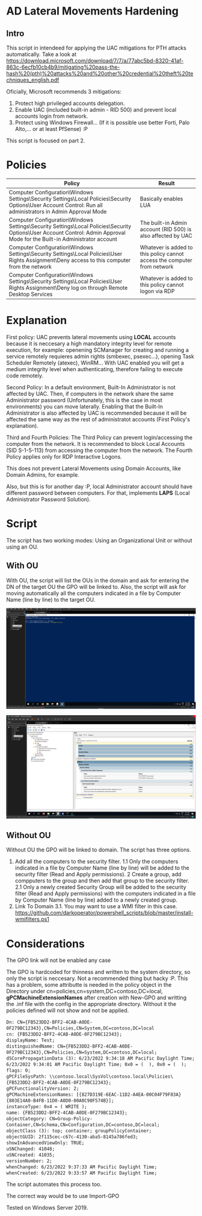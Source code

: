 # AD Lateral Movements Hardening

## Intro

This script in intendeed for applying the UAC mitigations for PTH attacks automatically. Take a look at https://download.microsoft.com/download/7/7/a/77abc5bd-8320-41af-863c-6ecfb10cb4b9/mitigating%20pass-the-hash%20(pth)%20attacks%20and%20other%20credential%20theft%20techniques_english.pdf

Oficially, Microsoft recommends 3 mitigations:
   1. Protect high privileged accounts delegation.
   2. Enable UAC (included built-in admin - RID 500) and prevent local accounts login from network.
   3. Protect using Windows Firewall... (If it is possible use better Forti, Palo Alto,... or at least PfSense) :P

This script is focused on part 2.

# Policies

| Policy                                                                                                                                                                     | Result                                                                   |
|----------------------------------------------------------------------------------------------------------------------------------------------------------------------------|--------------------------------------------------------------------------|
| Computer Configuration\Windows Settings\Security Settings\Local Policies\Security Options\User Account Control: Run all administrators in Admin Approval Mode              | Basically enables LUA                                                    |
| Computer Configuration\Windows Settings\Security Settings\Local Policies\Security Options\User Account Control: Admin Approval Mode for the Built-in Administrator account | The built-in Admin account (RID 500) is also affected by UAC             |
| Computer Configuration\Windows Settings\Security Settings\Local Policies\User Rights Assignment\Deny access to this computer from the network                              | Whatever is added to this policy cannot access the computer from network |
| Computer Configuration\Windows Settings\Security Settings\Local Policies\User Rights Assignment\Deny log on through Remote Desktop Services                                | Whatever is added to this policy cannot logon via RDP                    |

# Explanation

First policy: UAC prevents lateral movements using **LOCAL** accounts because it is neccesary a high mandatory integrity level for remote execution, for example: openening SCManager for creating and running a service remotely requieres admin rights (smbexec, psexec...), opening Task Scheduler Remotely (atexec), WinRM... With UAC enabled you will get a medium integrity level when authenticating, therefore failing to execute code remotely.

Second Policy: In a default environment, Built-In Administrator is not affected by UAC. Then, if computers in the network share the same Administrator password (Unfortunately, this is the case in most environments) you can move laterally. Enabling that the Built-In Administrator is also affected by UAC is recommended because it will be affected the same way as the rest of administratot accounts (First Policy's explanation).

Third and Fourth Policies: The Third Policy can prevent login/accessing the computer from the network. It is recommended to block Local Accounts (SID S-1-5-113) from accessing the computer from the network. The Fourth Policy applies only for RDP Interactive Logons.

This does not prevent Lateral Movements using Domain Accounts, like Domain Admins, for example.

Also, but this is for another day :P, local Administrator account should have different password between computers. For that, implements **LAPS** (Local Administrator Password Solution).

# Script

The script has two working modes: Using an Organizational Unit or without using an OU.

## With OU

With OU, the script will list the OUs in the domain and ask for entering the DN of the target OU the GPO will be linked to. Also, the script will ask for moving automatically all the computers indicated in a file by Computer Name (line by line) to the target OU.

 ![Example Execution Linking to OU](assets/ou.gif?token=GHSAT0AAAAAABT6ZRI2GVYF66OFNJV4BYGOYVUYF3Q)

![Example Created GPO](assets/ou.png?token=GHSAT0AAAAAABT6ZRI2BTJ65RUDLKKH2B2GYVUYF6A)

## Without OU

Without OU the GPO will be linked to domain. The script has three options.
1. Add all the computers to the security filter.
    1.1 Only the computers indicated in a file by Computer Name (line by line) will be added to the security filter (Read and Apply permissions).
2 Create a group, add compputers to the group and then add that group to the security filter.
    2.1 Only a newly created Security Group will be added to the security filter (Read and Apply permissions) with the computers indicated in a file by Computer Name (line by line) added to a newly created group.
3. Link To Domain
    3.1. You may want to use a WMI filter in this case. https://github.com/darkoperator/powershell_scripts/blob/master/install-wmifilters.ps1

# Considerations

The GPO link will not be enabled any case

The GPO is hardcoded for thinness and written to the system directory, so only the script is neccesary. Not a recommended thing but hacky :P. This has a problem, some attributte is needed in the policy object in the Directory under cn=policies,cn=system,DC=contoso,DC=local, **gPCMachineExtensionNames** after creation with New-GPO and writting the .inf file with the config in the appropriate directory. Without it the policies defined will not show and not be applied.

```
Dn: CN={FB523DD2-BFF2-4CAB-A0DE-0F279BC12343},CN=Policies,CN=System,DC=contoso,DC=local
cn: {FB523DD2-BFF2-4CAB-A0DE-0F279BC12343}; 
displayName: Test; 
distinguishedName: CN={FB523DD2-BFF2-4CAB-A0DE-0F279BC12343},CN=Policies,CN=System,DC=contoso,DC=local; 
dSCorePropagationData (3): 6/23/2022 9:34:18 AM Pacific Daylight Time; 6/23/2022 9:34:01 AM Pacific Daylight Time; 0x0 = (  ), 0x0 = (  ); 
flags: 0; 
gPCFileSysPath: \\contoso.local\SysVol\contoso.local\Policies\{FB523DD2-BFF2-4CAB-A0DE-0F279BC12343}; 
gPCFunctionalityVersion: 2; 
gPCMachineExtensionNames: [{827D319E-6EAC-11D2-A4EA-00C04F79F83A}{803E14A0-B4FB-11D0-A0D0-00A0C90F574B}];
instanceType: 0x4 = ( WRITE ); 
name: {FB523DD2-BFF2-4CAB-A0DE-0F279BC12343}; 
objectCategory: CN=Group-Policy-Container,CN=Schema,CN=Configuration,DC=contoso,DC=local; 
objectClass (3): top; container; groupPolicyContainer; 
objectGUID: 2f115cec-c67c-4130-aba5-8145a786fed3; 
showInAdvancedViewOnly: TRUE; 
uSNChanged: 41048; 
uSNCreated: 41035; 
versionNumber: 2; 
whenChanged: 6/23/2022 9:37:33 AM Pacific Daylight Time; 
whenCreated: 6/23/2022 9:33:57 AM Pacific Daylight Time; 

```

The script automates this process too.

The correct way would be to use Import-GPO

Tested on Windows Server 2019.